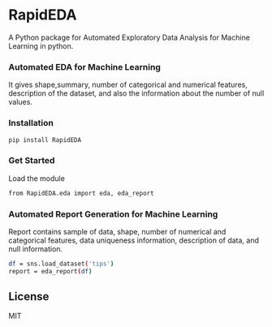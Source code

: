 # RapidEDA
A Python package for Automated Exploratory Data Analysis for Machine Learning in python.

### Automated EDA for Machine Learning
It gives shape,summary, number of categorical and numerical features, description of the dataset, and also the information about the number of null values.

### Installation
```sh
pip install RapidEDA
```
### Get Started
Load the module
```sh
from RapidEDA.eda import eda, eda_report
```
### Automated Report Generation for Machine Learning
Report contains sample of data, shape, number of numerical and categorical features, data uniqueness information, description of data, and null information.

```sh
df = sns.load_dataset('tips')
report = eda_report(df)
```

## License

MIT
